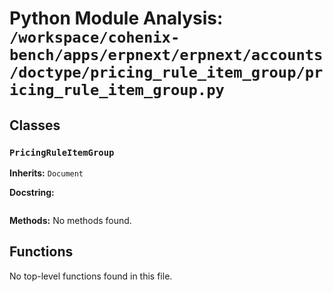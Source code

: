 # Python Module Analysis: `/workspace/cohenix-bench/apps/erpnext/erpnext/accounts/doctype/pricing_rule_item_group/pricing_rule_item_group.py`

## Classes

### `PricingRuleItemGroup`
**Inherits:** `Document`


**Docstring:**
```

```

**Methods:**
No methods found.




## Functions

No top-level functions found in this file.
